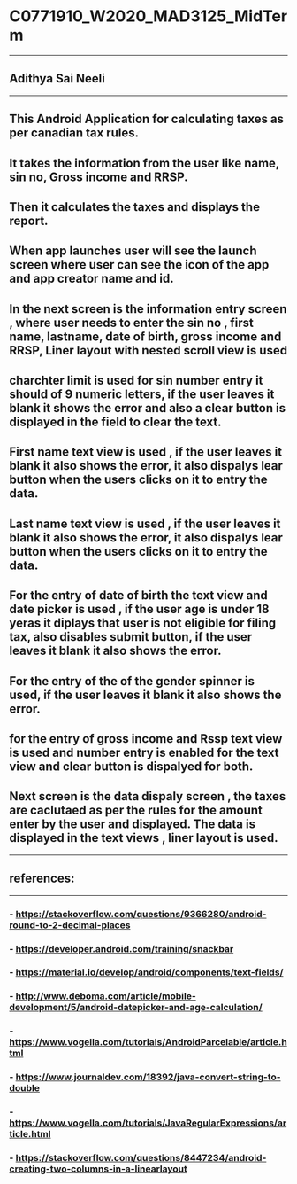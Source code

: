 # C0771910_W2020_MAD3125_MidTerm
------------------------------------
## Adithya Sai Neeli
------------------------------------
## This Android Application for calculating taxes as per canadian tax rules.
## It takes the information from the user like name, sin no, Gross income and RRSP.
## Then it calculates the taxes and displays the report. 

## When app launches user will see the launch screen where user can see the icon of the app and app creator name and id.
## In the next screen is the information entry screen , where user needs to enter the sin no , first name, lastname, date of birth, gross income and RRSP, Liner layout with nested scroll view is used
## charchter limit is used for sin number entry it should of 9 numeric letters, if the user leaves it blank it shows the error and also a clear button is displayed in the field to clear the text.
## First name text view is used , if the user leaves it blank it also shows the error, it also dispalys lear button when the users clicks on it to entry the data.
## Last name text view is used , if the user leaves it blank it also shows the error, it also dispalys lear button when the users clicks on it to entry the data.
## For the entry of date of birth the text view and date picker is used , if the user age is under 18 yeras it diplays that user is not eligible for filing tax, also disables submit button,  if the user leaves it blank it also shows the error.
## For the entry of the of the gender spinner is used, if the user leaves it blank it also shows the error.
## for the entry of gross income and Rssp text view is used and number entry is enabled for the text view and clear button is dispalyed for both.
## Next screen is the data dispaly screen , the taxes are caclutaed as per the rules for the amount enter by the user and displayed. The data is displayed in the text views , liner layout is used.

-------------------------------------
## references:
-------------------------------------
### - https://stackoverflow.com/questions/9366280/android-round-to-2-decimal-places
### - https://developer.android.com/training/snackbar
### - https://material.io/develop/android/components/text-fields/
### - http://www.deboma.com/article/mobile-development/5/android-datepicker-and-age-calculation/
### - https://www.vogella.com/tutorials/AndroidParcelable/article.html
### - https://www.journaldev.com/18392/java-convert-string-to-double
### - https://www.vogella.com/tutorials/JavaRegularExpressions/article.html
### - https://stackoverflow.com/questions/8447234/android-creating-two-columns-in-a-linearlayout
